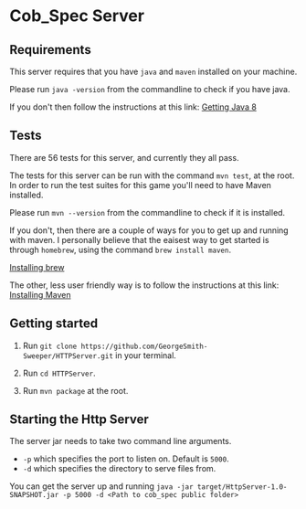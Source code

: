 # Cob_Spec Server

Requirements
------------
This server requires that you have `java` and `maven` installed on your machine.

Please run `java -version` from the commandline to check if you have java.

If you don't then follow the instructions at this link: [Getting Java 8](http://www.oracle.com/technetwork/java/javase/downloads/jdk8-downloads-2133151.html)

Tests
-----

There are 56 tests for this server, and currently they all pass.

The tests for this server can be run with the command `mvn test`, at the root.
In order to run the test suites for this game you'll need to have Maven installed.

Please run `mvn --version` from the commandline to check if it is installed.

If you don't, then there are a couple of ways for you to get up and running with maven. I personally believe that the eaisest way to get started is through `homebrew`, using the command `brew install maven`.

[Installing brew](https://brew.sh/)

The other, less user friendly way is to follow the instructions at this link: [Installing Maven](https://maven.apache.org/download.cgi)

Getting started
---------------

1. Run `git clone https://github.com/GeorgeSmith-Sweeper/HTTPServer.git` in your terminal.

2. Run `cd HTTPServer`.

3. Run `mvn package` at the root.

Starting the Http Server
--------------
The server jar needs to take two command line arguments.
- `-p` which specifies the port to listen on. Default is `5000`.
- `-d` which specifies the directory to serve files from. 

You can get the server up and running 
`java -jar target/HttpServer-1.0-SNAPSHOT.jar -p 5000 -d <Path to cob_spec public folder>`

